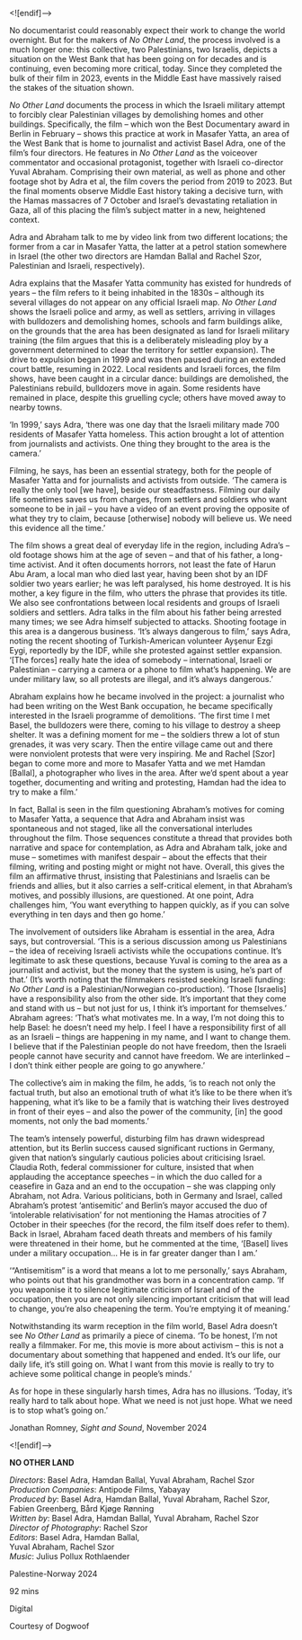 <![endif]-->

No documentarist could reasonably expect their work to change the world overnight. But for the makers of _No Other Land_, the process involved is a much longer one: this collective, two Palestinians, two Israelis, depicts a situation on the West Bank that has been going on for decades and is continuing, even becoming more critical, today. Since they completed the bulk of their film in 2023, events in the Middle East have massively raised the stakes of the situation shown.

_No Other Land_ documents the process in which the Israeli military attempt to forcibly clear Palestinian villages by demolishing homes and other buildings. Specifically, the film – which won the Best Documentary award in Berlin in February – shows this practice at work in Masafer Yatta, an area of the West Bank that is home to journalist and activist Basel Adra, one of the film’s four directors. He features in _No Other Land_ as the voiceover commentator and occasional protagonist, together with Israeli co-director Yuval Abraham. Comprising their own material, as well as phone and other footage shot by Adra et al, the film covers the period from 2019 to 2023. But the final moments observe Middle East history taking a decisive turn, with the Hamas massacres of 7 October and Israel’s devastating retaliation in Gaza, all of this placing the film’s subject matter in a new, heightened context.

Adra and Abraham talk to me by video link from two different locations; the former from a car in Masafer Yatta, the latter at a petrol station somewhere in Israel (the other two directors are Hamdan Ballal and Rachel Szor, Palestinian and Israeli, respectively).

Adra explains that the Masafer Yatta community has existed for hundreds of years – the film refers to it being inhabited in the 1830s – although its several villages do not appear on any official Israeli map. _No Other Land_ shows the Israeli police and army, as well as settlers, arriving in villages with bulldozers and demolishing homes, schools and farm buildings alike, on the grounds that the area has been designated as land for Israeli military training (the film argues that this is a deliberately misleading ploy by a government determined to clear the territory for settler expansion). The drive to expulsion began in 1999 and was then paused during an extended court battle, resuming in 2022. Local residents and Israeli forces, the film shows, have been caught in a circular dance: buildings are demolished, the Palestinians rebuild, bulldozers move in again. Some residents have remained in place, despite this gruelling cycle; others have moved away to nearby towns.

‘In 1999,’ says Adra, ‘there was one day that the Israeli military made 700 residents of Masafer Yatta homeless. This action brought a lot of attention from journalists and activists. One thing they brought to the area is the camera.’

Filming, he says, has been an essential strategy, both for the people of Masafer Yatta and for journalists and activists from outside. ‘The camera is really the only tool [we have], beside our steadfastness. Filming our daily life sometimes saves us from charges, from settlers and soldiers who want someone to be in jail – you have a video of an event proving the opposite of what they try to claim, because [otherwise] nobody will believe us. We need this evidence all the time.’

The film shows a great deal of everyday life in the region, including Adra’s – old footage shows him at the age of seven – and that of his father, a long-time activist. And it often documents horrors, not least the fate of Harun Abu Aram, a local man who died last year, having been shot by an IDF soldier two years earlier; he was left paralysed, his home destroyed. It is his mother, a key figure in the film, who utters the phrase that provides its title. We also see confrontations between local residents and groups of Israeli soldiers and settlers. Adra talks in the film about his father being arrested many times; we see Adra himself subjected to attacks. Shooting footage in this area is a dangerous business. ‘It’s always dangerous to film,’ says Adra, noting the recent shooting of Turkish-American volunteer Ayşenur Ezgi Eygi, reportedly by the IDF, while she protested against settler expansion. ‘[The forces] really hate the idea of somebody – international, Israeli or Palestinian – carrying a camera or a phone to film what’s happening. We are under military law, so all protests are illegal, and it’s always dangerous.’

Abraham explains how he became involved in the project: a journalist who had been writing on the West Bank occupation, he became specifically interested in the Israeli programme of demolitions. ‘The first time I met Basel, the bulldozers were there, coming to his village to destroy a sheep shelter. It was a defining moment for me – the soldiers threw a lot of stun grenades, it was very scary. Then the entire village came out and there were nonviolent protests that were very inspiring. Me and Rachel [Szor] began to come more and more to Masafer Yatta and we met Hamdan [Ballal], a photographer who lives in the area. After we’d spent about a year together, documenting and writing and protesting, Hamdan had the idea to try to make a film.’

In fact, Ballal is seen in the film questioning Abraham’s motives for coming to Masafer Yatta, a sequence that Adra and Abraham insist was spontaneous and not staged, like all the conversational interludes throughout the film. Those sequences constitute a thread that provides both narrative and space for contemplation, as Adra and Abraham talk, joke and muse – sometimes with manifest despair – about the effects that their filming, writing and posting might or might not have. Overall, this gives the film an affirmative thrust, insisting that Palestinians and Israelis can be friends and allies, but it also carries a self-critical element, in that Abraham’s motives, and possibly illusions, are questioned. At one point, Adra challenges him, ‘You want everything to happen quickly, as if you can solve everything in ten days and then go home.’

The involvement of outsiders like Abraham is essential in the area, Adra says, but controversial. ‘This is a serious discussion among us Palestinians – the idea of receiving Israeli activists while the occupations continue. It’s legitimate to ask these questions, because Yuval is coming to the area as a journalist and activist, but the money that the system is using, he’s part of that.’ (It’s worth noting that the filmmakers resisted seeking Israeli funding: _No Other Land_ is a Palestinian/Norwegian co-production). ‘Those [Israelis] have a responsibility also from the other side. It’s important that they come and stand with us – but not just for us, I think it’s important for themselves.’ Abraham agrees: ‘That’s what motivates me. In a way, I’m not doing this to help Basel: he doesn’t need my help. I feel I have a responsibility first of all as an Israeli – things are happening in my name, and I want to change them. I believe that if the Palestinian people do not have freedom, then the Israeli people cannot have security and cannot have freedom. We are interlinked – I don’t think either people are going to go anywhere.’

The collective’s aim in making the film, he adds, ‘is to reach not only the factual truth, but also an emotional truth of what it’s like to be there when it’s happening, what it’s like to be a family that is watching their lives destroyed in front of their eyes – and also the power of the community, [in] the good moments, not only the bad moments.’

The team’s intensely powerful, disturbing film has drawn widespread attention, but its Berlin success caused significant ructions in Germany, given that nation’s singularly cautious policies about criticising Israel. Claudia Roth, federal commissioner for culture, insisted that when applauding the acceptance speeches – in which the duo called for a ceasefire in Gaza and an end to the occupation – she was clapping only Abraham, not Adra. Various politicians, both in Germany and Israel, called Abraham’s protest ‘antisemitic’ and Berlin’s mayor accused the duo of ‘intolerable relativisation’ for not mentioning the Hamas atrocities of 7 October in their speeches (for the record, the film itself does refer to them). Back in Israel, Abraham faced death threats and members of his family were threatened in their home, but he commented at the time, ‘[Basel] lives under a military occupation… He is in far greater danger than I am.’

‘“Antisemitism” is a word that means a lot to me personally,’ says Abraham, who points out that his grandmother was born in a concentration camp. ‘If you weaponise it to silence legitimate criticism of Israel and of the occupation, then you are not only silencing important criticism that will lead to change, you’re also cheapening the term. You’re emptying it of meaning.’

Notwithstanding its warm reception in the film world, Basel Adra doesn’t see _No Other Land_ as primarily a piece of cinema. ‘To be honest, I’m not really a filmmaker. For me, this movie is more about activism – this is not a documentary about something that happened and ended. It’s our life, our daily life, it’s still going on. What I want from this movie is really to try to achieve some political change in people’s minds.’

As for hope in these singularly harsh times, Adra has no illusions. ‘Today, it’s really hard to talk about hope. What we need is not just hope. What we need is to stop what’s going on.’

Jonathan Romney, _Sight and Sound_, November 2024

<![endif]-->

**NO OTHER LAND**

_Directors_: Basel Adra, Hamdan Ballal, Yuval Abraham, Rachel Szor  
_Production Companies_: Antipode Films, Yabayay  
_Produced by_: Basel Adra, Hamdan Ballal, Yuval Abraham, Rachel Szor,  
Fabien Greenberg, Bård Kjøge Rønning  
_Written by_: Basel Adra, Hamdan Ballal, Yuval Abraham, Rachel Szor  
_Director of Photography_: Rachel Szor  
_Editors_: Basel Adra, Hamdan Ballal,  
Yuval Abraham, Rachel Szor  
_Music_: Julius Pollux Rothlaender

Palestine-Norway 2024

92 mins

Digital

Courtesy of Dogwoof
<!--stackedit_data:
eyJoaXN0b3J5IjpbLTE5MTk5MTUzNjddfQ==
-->